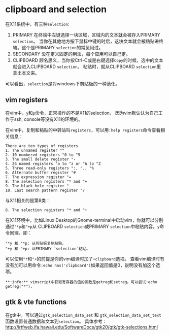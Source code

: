 # clipboard and selection

在X11系统中，有三种`selection`:

1. PRIMARY
   在终端中左键选择一块区域，区域内的文本就会被存入PRIMARY `selection`。
   当你在其他地方按下鼠标中键的时后，这块文本就会被粘贴进终端。这个是PRIMARY `selection`的常见用过。
2. SECONDARY 没在定义固定的用法，每个应用可以自己定。
3. CLIPBOARD 顾名思义，当你按Ctrl-C或是右键选择`Copy`的时候，选中的文本就会进入CLIPBOARD `selection`。
    粘贴时，就从CLIPBOARD `selection`里拿出本文来。

可以看出，`selection`是对windows下剪贴板的一种范化。

## vim registers

在vim中，`y`和`p`命令，正常操作的不是X11的selection，
因为vim默认认为自己工作于ssh, console等没有X11的环境的。

在vim中，复制和粘贴的中转站叫`registers`，可以用`:help registers`命令查看相关信息：

    
    There are ten types of registers
    1. The unnamed register ""
    2. 10 numbered registers "0 to "9
    3. The small delete register "-
    4. 26 named registers "a to "z or "A to "Z
    5. Three read-only registers ":, "., "%
    6. Alternate buffer register "#
    7. The expression register "=
    8. The selection registers "* and "+
    9. The black hole register "_
    10. Last search pattern register "/

与X11相关的是第8类：

    8. The selection registers "* and "+


在X11环境中，比如Linux Desktop的Gnome-terminal中启动vim，你就可以分别通过`"*p`和`"+p`从
CLIPBOARD `selection`或PRIMARY `selection`中粘贴内容。`y`命令同理。即：

    "*y 和 "*p: 从剪贴板复制粘贴。
    "+y 和 "+p: 从PRIMARY `selection`粘贴。

可以使用`"*`和`"+`的前提是你的vim编译时加了`+clipboard`选项。
查看vim编译时有没有加可以用命令`:echo has('clipboard')`如果返回值是0，说明没有加这个选项。

    **:info:** vimscript中获取寄存器的值的函数是getreg和setreg。可以尝试:echo getreg("*").


## gtk & vte functions

在gtk中，可以通过`gtk_selection_data_set` 和 `gtk_selection_data_set_text`函数设置普通数据和文本到`selection`。
具体参考： http://irtfweb.ifa.hawaii.edu/SoftwareDocs/gtk20/gtk/gtk-selections.html

